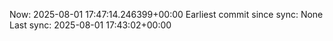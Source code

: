 Now: 2025-08-01 17:47:14.246399+00:00 Earliest commit since sync: None Last sync: 2025-08-01 17:43:02+00:00
